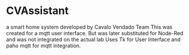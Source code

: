 # CVAssistant
 a smart home system developed by Cavalo Vendado Team
This was created for a mqtt user interface. But was later substituted for Node-Red and was not integrated on the actual lab
Uses Tk for User Interface and paho mqtt for mqtt integration.
